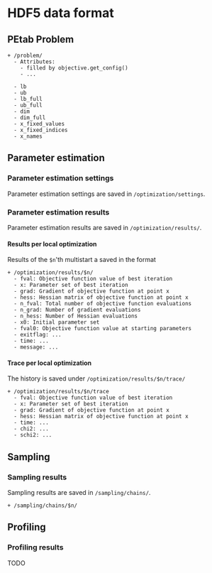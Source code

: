 # HDF5 data format

## PEtab Problem

```
+ /problem/
  - Attributes:
    - filled by objective.get_config()
    - ...
    
  - lb
  - ub
  - lb_full
  - ub_full
  - dim
  - dim_full
  - x_fixed_values
  - x_fixed_indices
  - x_names
```

## Parameter estimation


### Parameter estimation settings
Parameter estimation settings are saved in `/optimization/settings`.

### Parameter estimation results
Parameter estimation results are saved in `/optimization/results/`.

#### Results per local optimization
Results of the `$n`'th multistart a saved in the format
```
+ /optimization/results/$n/
  - fval: Objective function value of best iteration
  - x: Parameter set of best iteration
  - grad: Gradient of objective function at point x
  - hess: Hessian matrix of objective function at point x
  - n_fval: Total number of objective function evaluations
  - n_grad: Number of gradient evaluations
  - n_hess: Number of Hessian evaluations
  - x0: Initial parameter set
  - fval0: Objective function value at starting parameters
  - exitflag: ...
  - time: ...
  - message: ...
```
#### Trace per local optimization
The history is saved under `/optimization/results/$n/trace/`
```
+ /optimization/results/$n/trace
  - fval: Objective function value of best iteration
  - x: Parameter set of best iteration
  - grad: Gradient of objective function at point x
  - hess: Hessian matrix of objective function at point x
  - time: ...
  - chi2: ...
  - schi2: ...
```

## Sampling


### Sampling results

Sampling results are saved in `/sampling/chains/`.
```
+ /sampling/chains/$n/
```


## Profiling


### Profiling results

TODO
